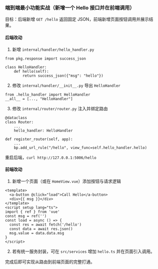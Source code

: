 ### 端到端最小功能实战（新增一个 Hello 接口并在前端调用）

目标：后端新增 `GET /hello` 返回固定 JSON，前端新增页面按钮调用并展示结果。

#### 后端改动
1) 新增 `internal/handler/hello_handler.py`
```
from pkg.response import success_json

class HelloHandler:
    def hello(self):
        return success_json({"msg": "hello"})
```

2) 修改 `internal/handler/__init__.py` 导出 `HelloHandler`
```
from .hello_handler import HelloHandler
__all__ = [..., "HelloHandler"]
```

3) 修改 `internal/router/router.py` 注入并绑定路由
```
@dataclass
class Router:
    ...
    hello_handler: HelloHandler

def register_router(self, app):
    ...
    bp.add_url_rule("/hello", view_func=self.hello_handler.hello)
```

重启后端，`curl http://127.0.0.1:5006/hello`

#### 前端改动
1) 新增一个页面（或在 `HomeView.vue`）添加按钮与请求逻辑
```
<template>
  <a-button @click="load">Call Hello</a-button>
  <div>{{ msg }}</div>
</template>
<script setup lang="ts">
import { ref } from 'vue'
const msg = ref('')
const load = async () => {
  const res = await fetch('/hello')
  const data = await res.json()
  msg.value = data.data.msg
}
</script>
```

2) 若有统一服务封装，可在 `src/services` 增加 `hello.ts` 并在页面引入调用。

完成后即可实现从路由到前端页面的完整打通。


